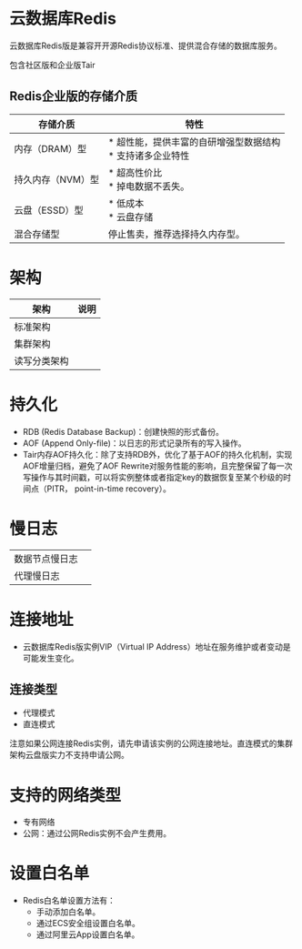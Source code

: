 # 云数据库Redis
云数据库Redis版是兼容开开源Redis协议标准、提供混合存储的数据库服务。

包含社区版和企业版Tair
## Redis企业版的存储介质
|存储介质|特性|
|-|-|
|内存（DRAM）型|* 超性能，提供丰富的自研增强型数据结构<br>* 支持诸多企业特性|
|持久内存（NVM）型|* 超高性价比<br>* 掉电数据不丢失。|
|云盘（ESSD）型|* 低成本<br>* 云盘存储|
|混合存储型|停止售卖，推荐选择持久内存型。|
# 架构
|架构|说明|
|-|-|
|标准架构||
|集群架构||
|读写分类架构||

# 持久化
* RDB (Redis Database Backup)：创建快照的形式备份。
* AOF (Append Only-file)：以日志的形式记录所有的写入操作。
* Tair内存AOF持久化：除了支持RDB外，优化了基于AOF的持久化机制，实现AOF增量归档，避免了AOF Rewrite对服务性能的影响，且完整保留了每一次写操作与其时间戳，可以将实例整体或者指定key的数据恢复至某个秒级的时间点（PITR， point-in-time recovery）。
# 慢日志
|||
|-|-|
|数据节点慢日志||
|代理慢日志||
# 连接地址
* 云数据库Redis版实例VIP（Virtual IP Address）地址在服务维护或者变动是可能发生变化。
## 连接类型
* 代理模式
* 直连模式

注意如果公网连接Redis实例，请先申请该实例的公网连接地址。直连模式的集群架构云盘版实力不支持申请公网。
# 支持的网络类型
* 专有网络
* 公网：通过公网Redis实例不会产生费用。
# 设置白名单
* Redis白名单设置方法有：
    * 手动添加白名单。
    * 通过ECS安全组设置白名单。
    * 通过阿里云App设置白名单。